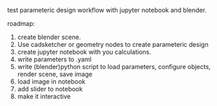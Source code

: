 test parameteric design workflow with jupyter notebook and blender.


roadmap:
1. create blender scene. 
2. Use cadsketcher or geometry nodes to create parameteric design
3. create jupyter notebook with you calculations.
4. write parameters to .yaml
5. write (blender)python script to load parameters, configure objects, render scene, save image
6. load image in notebook
7. add slider to notebook
8. make it interactive 